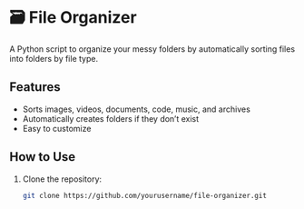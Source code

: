 # 🗃️ File Organizer

A Python script to organize your messy folders by automatically sorting files into folders by file type.

## Features

- Sorts images, videos, documents, code, music, and archives
- Automatically creates folders if they don’t exist
- Easy to customize

## How to Use

1. Clone the repository:
   ```bash
   git clone https://github.com/yourusername/file-organizer.git
